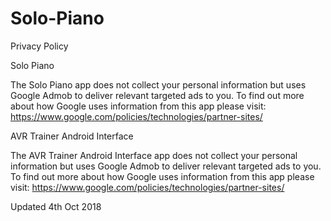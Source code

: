 # Solo-Piano

Privacy Policy

Solo Piano

The Solo Piano app does not collect your personal information but uses Google Admob to deliver relevant targeted ads to you. To find out more about how Google uses information from this app please visit: https://www.google.com/policies/technologies/partner-sites/


AVR Trainer Android Interface

The AVR Trainer Android Interface app does not collect your personal information but uses Google Admob to deliver relevant targeted ads to you. To find out more about how Google uses information from this app please visit: https://www.google.com/policies/technologies/partner-sites/

Updated 4th Oct 2018
